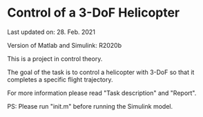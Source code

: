 # Control of a 3-DoF Helicopter

Last updated on: 28. Feb. 2021

Version of Matlab and Simulink: R2020b

This is a project in control theory.

The goal of the task is to control a helicopter with 3-DoF so that it completes a specific flight trajectory.

For more information please read "Task description" and "Report".

PS: Please run "init.m" before running the Simulink model.
